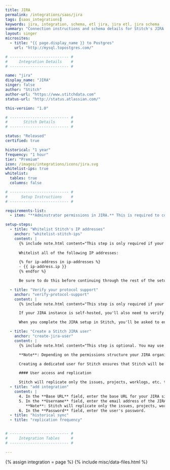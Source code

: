 ```yaml
---
title: JIRA
permalink: /integrations/saas/jira
tags: [saas_integrations]
keywords: jira, integration, schema, etl jira, jira etl, jira schema
summary: "Connection instructions and schema details for Stitch's JIRA integration."
layout: singer
microsites:
  - title: "{{ page.display_name }} to Postgres"
    url: "http://mysql.topostgres.com/"

# -------------------------- #
#     Integration Details    #
# -------------------------- #

name: "jira"
display_name: "JIRA"
singer: false
author: "Stitch"
author-url: "https://www.stitchdata.com"
status-url: "http://status.atlassian.com/"

this-version: "1.0"

# -------------------------- #
#       Stitch Details       #
# -------------------------- #

status: "Released"
certified: true

historical: "1 year"
frequency: "1 hour"
tier: "Premium"
icon: /images/integrations/icons/jira.svg
whitelist-ips: true
whitelist:
  tables: true
  columns: false

# -------------------------- #
#      Setup Instructions    #
# -------------------------- #

requirements-list:
  - item: "**Adminstrator permissions in JIRA.** This is required to complete parts of the setup process."

setup-steps:
  - title: "Whitelist Stitch's IP addresses"
    anchor: "whitelist-stitch-ips"
    content: |
      {% include note.html content="This step is only required if your JIRA instance is both self-hosted and behind a firewall." %}
      
      Whitelist all of the following IP addresses:

      {% for ip-address in ip-addresses %}
      - {{ ip-address.ip }}
      {% endfor %}

      Be sure to do this before continuing through the rest of the setup or you may encounter errors when saving the integration.

  - title: "Verify your protocol support"
    anchor: "verify-protocol-support"
    content: |
      {% include note.html content="This step is only required if your JIRA instance is self-hosted." %}

      If your JIRA instance is self-hosted, you'll also need to verify that your server uses `HTTPs` as the protocol. Stitch does not support `HTTP` for security reasons.

      When you complete the JIRA setup in Stitch, you'll be asked to enter your JIRA base URL. If Stitch determines that the protocol is not `HTTPs`, connection errors will arise.

  - title: "Create a Stitch JIRA user"
    anchor: "create-jira-user"
    content: |
      {% include note.html content="This step is optional. You may use your own credentials to create the integration in the next step if you don't want to create a Stitch JIRA user." %}

      **Note**: Depending on the permissions structure your JIRA organization uses, [Administrator permissions may be required to create a user](https://confluence.atlassian.com/get-started-with-jira-software/set-up-your-software-team-937185135.html).

      Creating a dedicated user for Stitch ensures that Stitch will be obvious in any logs or audits. To create a user, [follow the instructions in JIRA's documentation](https://confluence.atlassian.com/get-started-with-jira-software/set-up-your-software-team-937185135.html).

      #### User access and replication

      Stitch will replicate only the issues, projects, worklogs, etc. that the Stitch user has access to. After the Stitch user is created, verify that the user has access to all the issues, projects, worklogs, etc. that you want to replicate. If the Stitch user doesn't have access to specific datasets or records, Stitch will be unable to replicate them from JIRA.
  - title: "add integration"
    content: |
      4. In the **Base URL** field, enter the base URL for your JIRA site. **Remember**: If you're connecting a self-hosted instance, your server must use the `HTTPs` protocol or Stitch will be unable to successfully connect.
      5. In the **Username** field, enter the email address of the JIRA user you want to use to authenticate the integration.
         **Note**: Stitch will replicate only the issues, projects, worklogs, etc. that this user has access to. If this user doesn't have access to specific datasets or records, Stitch will be unable to replicate them from JIRA.
      6. In the **Password** field, enter the user's password.
  - title: "historical sync"
  - title: "replication frequency"


# -------------------------- #
#     Integration Tables     #
# -------------------------- #

---
```

{% assign integration = page %}
{% include misc/data-files.html %}